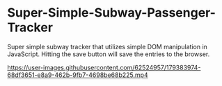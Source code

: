 # Super-Simple-Subway-Passenger-Tracker
Super simple subway tracker that utilizes simple DOM manipulation in JavaScript.
Hitting the save button will save the entries to the browser.









https://user-images.githubusercontent.com/62524957/179383974-68df3651-e8a9-462b-9fb7-4698be68b225.mp4

